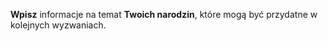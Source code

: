 **Wpisz** informacje na temat **Twoich narodzin**, które mogą być przydatne w kolejnych wyzwaniach.
